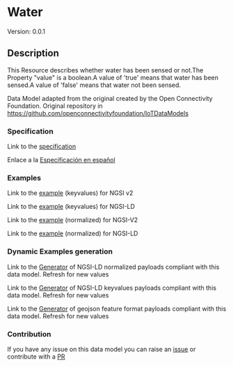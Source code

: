 # Water
Version: 0.0.1

## Description 

This Resource describes whether water has been sensed or not.The Property "value" is a boolean.A value of 'true' means that water has been sensed.A value of 'false' means that water not been sensed.

Data Model adapted from the original created by the Open Connectivity Foundation. Original repository in https://github.com/openconnectivityfoundation/IoTDataModels
### Specification

Link to the [specification](https://github.com/smart-data-models/dataModel.OCF/blob/master/Water/doc/spec.md)

Enlace a la [Especificación en español](https://github.com/smart-data-models/dataModel.OCF/blob/master/Water/doc/spec_ES.md)
### Examples

Link to the [example](https://smart-data-models.github.io/dataModel.OCF/Water/examples/example.json) (keyvalues) for NGSI v2

Link to the [example](https://smart-data-models.github.io/dataModel.OCF/Water/examples/example.jsonld) (keyvalues) for NGSI-LD

Link to the [example](https://smart-data-models.github.io/dataModel.OCF/Water/examples/example-normalized.json) (normalized) for NGSI-V2

Link to the [example](https://smart-data-models.github.io/dataModel.OCF/Water/examples/example-normalized.jsonld) (normalized) for NGSI-LD
### Dynamic Examples generation

Link to the [Generator](https://smartdatamodels.org/extra/ngsi-ld_generator.php?schemaUrl=https://raw.githubusercontent.com/smart-data-models/dataModel.OCF/master/Water/schema.json&email=info@smartdatamodels.org) of NGSI-LD normalized payloads compliant with this data model. Refresh for new values

Link to the [Generator](https://smartdatamodels.org/extra/ngsi-ld_generator_keyvalues.php?schemaUrl=https://raw.githubusercontent.com/smart-data-models/dataModel.OCF/master/Water/schema.json&email=info@smartdatamodels.org) of NGSI-LD keyvalues payloads compliant with this data model. Refresh for new values

Link to the [Generator](https://smartdatamodels.org/extra/geojson_features_generator.php?schemaUrl=https://raw.githubusercontent.com/smart-data-models/dataModel.OCF/master/Water/schema.json&email=info@smartdatamodels.org) of geojson feature format payloads compliant with this data model. Refresh for new values
### Contribution

 If you have any issue on this data model you can raise an [issue](https://github.com/smart-data-models/dataModel.OCF/issues)  or contribute with a [PR](https://github.com/smart-data-models/dataModel.OCF/pulls)